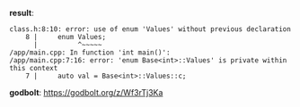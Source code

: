 **result**:
```
class.h:8:10: error: use of enum 'Values' without previous declaration
    8 |     enum Values;
      |          ^~~~~~
/app/main.cpp: In function 'int main()':
/app/main.cpp:7:16: error: 'enum Base<int>::Values' is private within this context
    7 |     auto val = Base<int>::Values::c;
```
**godbolt**: https://godbolt.org/z/Wf3rTj3Ka